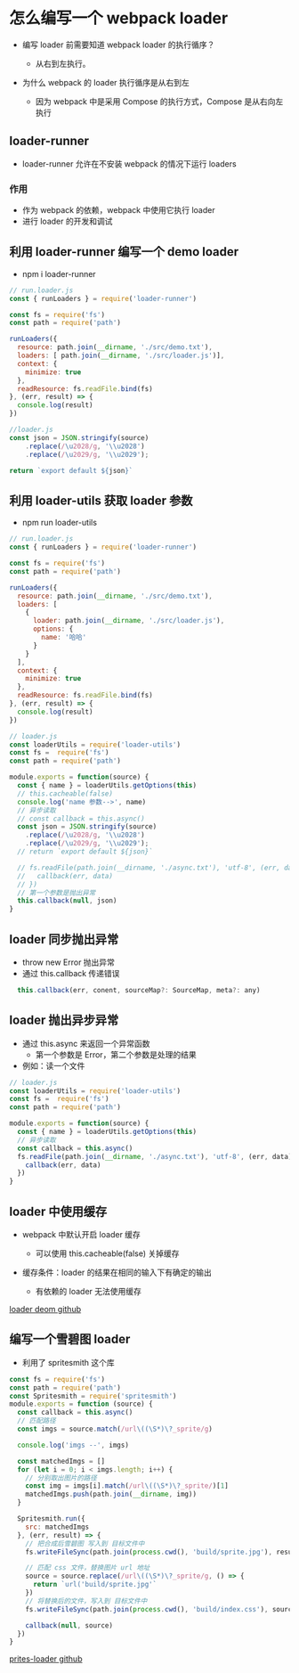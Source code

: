 # 怎么编写一个 webpack loader
- 编写 loader 前需要知道 webpack loader 的执行循序？
  - 从右到左执行。

- 为什么 webpack 的 loader 执行循序是从右到左
  - 因为 webpack 中是采用 Compose 的执行方式，Compose 是从右向左执行

## loader-runner
- loader-runner 允许在不安装 webpack 的情况下运行 loaders
### 作用
- 作为 webpack 的依赖，webpack 中使用它执行 loader
- 进行 loader 的开发和调试

## 利用 loader-runner 编写一个 demo loader
- npm i loader-runner
```js
// run.loader.js
const { runLoaders } = require('loader-runner')

const fs = require('fs')
const path = require('path')

runLoaders({
  resource: path.join(__dirname, './src/demo.txt'),
  loaders: [ path.join(__dirname, './src/loader.js')],
  context: {
    minimize: true
  },
  readResource: fs.readFile.bind(fs)
}, (err, result) => {
  console.log(result)
})
```

```js
//loader.js
const json = JSON.stringify(source)
    .replace(/\u2028/g, '\\u2028')
    .replace(/\u2029/g, '\\u2029');

return `export default ${json}`
```

## 利用 loader-utils 获取 loader 参数
- npm run loader-utils
```js
// run.loader.js
const { runLoaders } = require('loader-runner')

const fs = require('fs')
const path = require('path')

runLoaders({
  resource: path.join(__dirname, './src/demo.txt'),
  loaders: [
    {
      loader: path.join(__dirname, './src/loader.js'),
      options: {
        name: '哈哈'
      }
    }
  ],
  context: {
    minimize: true
  },
  readResource: fs.readFile.bind(fs)
}, (err, result) => {
  console.log(result)
})
```
```js
// loader.js
const loaderUtils = require('loader-utils')
const fs =  require('fs')
const path = require('path')

module.exports = function(source) {
  const { name } = loaderUtils.getOptions(this)
  // this.cacheable(false)
  console.log('name 参数-->', name)
  // 异步读取
  // const callback = this.async()
  const json = JSON.stringify(source)
    .replace(/\u2028/g, '\\u2028')
    .replace(/\u2029/g, '\\u2029');
  // return `export default ${json}`

  // fs.readFile(path.join(__dirname, './async.txt'), 'utf-8', (err, data) => {
  //   callback(err, data)
  // })
  // 第一个参数是抛出异常
  this.callback(null, json)
}
```

## loader 同步抛出异常
- throw new Error 抛出异常
- 通过 this.callback 传递错误
```js
  this.callback(err, conent, sourceMap?: SourceMap, meta?: any)
```

## loader 抛出异步异常
- 通过 this.async 来返回一个异常函数
  - 第一个参数是 Error，第二个参数是处理的结果
- 例如：读一个文件
```js
// loader.js
const loaderUtils = require('loader-utils')
const fs =  require('fs')
const path = require('path')

module.exports = function(source) {
  const { name } = loaderUtils.getOptions(this)
  // 异步读取
  const callback = this.async()
  fs.readFile(path.join(__dirname, './async.txt'), 'utf-8', (err, data) => {
    callback(err, data)
  })
}
```

## loader 中使用缓存
- webpack 中默认开启 loader 缓存
  - 可以使用 this.cacheable(false) 关掉缓存

- 缓存条件：loader 的结果在相同的输入下有确定的输出
  - 有依赖的 loader 无法使用缓存

[loader deom github](https://github.com/sunchang612/code-snippet/tree/master/webpack/custom-loader)


## 编写一个雪碧图 loader
- 利用了 spritesmith 这个库

```js
const fs = require('fs')
const path = require('path')
const Spritesmith = require('spritesmith')
module.exports = function (source) {
  const callback = this.async()
  // 匹配路径
  const imgs = source.match(/url\((\S*)\?_sprite/g)

  console.log('imgs --', imgs)

  const matchedImgs = []
  for (let i = 0; i < imgs.length; i++) {
    // 分别取出图片的路径
    const img = imgs[i].match(/url\((\S*)\?_sprite/)[1]
    matchedImgs.push(path.join(__dirname, img))    
  }

  Spritesmith.run({
    src: matchedImgs
  }, (err, result) => {
    // 把合成后雪碧图 写入到 目标文件中
    fs.writeFileSync(path.join(process.cwd(), 'build/sprite.jpg'), result.image)

    // 匹配 css 文件，替换图片 url 地址
    source = source.replace(/url\((\S*)\?_sprite/g, () => {
      return `url('build/sprite.jpg'`
    })
    // 将替换后的文件，写入到 目标文件中
    fs.writeFileSync(path.join(process.cwd(), 'build/index.css'), source)

    callback(null, source)
  })
}
```
[prites-loader  github](https://github.com/sunchang612/code-snippet/tree/master/webpack/sprites-loader)
